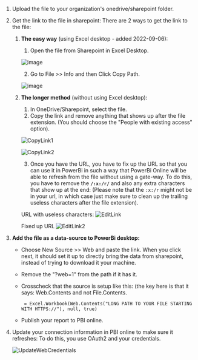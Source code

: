 1. Upload the file to your organization's onedrive/sharepoint folder.

2. Get the link to the file in sharepoint:
   There are 2 ways to get the link to the file:
   
   1. **The easy way** (using Excel desktop - added 2022-09-06):
      1. Open the file from Sharepoint in Excel Desktop.

      ![image](https://user-images.githubusercontent.com/1643325/188721106-0c7a3dda-f4c0-4092-802a-c4e3a38690a2.png)
      
      2. Go to File >> Info and then Click Copy Path.
      
      ![image](https://user-images.githubusercontent.com/1643325/188721357-6ac19bbc-ae1e-4fcb-8f4b-fe46cbb4aa4a.png)

   2. **The longer method** (without using Excel desktop):
      1. In OneDrive/Sharepoint, select the file.
      2. Copy the link and remove anything that shows up after the file extension. (You should choose the "People with existing access" option).
      
      ![CopyLink1](https://user-images.githubusercontent.com/1643325/78917933-d782d400-7a4c-11ea-9250-78b7011888df.png)
        
      ![CopyLink2](https://user-images.githubusercontent.com/1643325/78918067-1022ad80-7a4d-11ea-9cf2-260f47bf463f.png)
      
      3. Once you have the URL, you have to fix up the URL so that you can use it in PowerBi in such a way that PowerBi Online will be able to refresh from the file without using a gate-way. To do this, you have to remove the **`/:x:/r/`** and also any extra characters that show up at the end: (Please note that the `:x:/r` might not be in your url, in which case just make sure to clean up the trailing useless characters after the file extension).

       URL with useless characters:
       ![EditLink](https://user-images.githubusercontent.com/1643325/78918217-4d873b00-7a4d-11ea-8ac3-9112add69760.png)

       Fixed up URL
       ![EditLink2](https://user-images.githubusercontent.com/1643325/78918297-6c85cd00-7a4d-11ea-9062-6a4064a50b7b.png)
  
3. **Add the file as a data-source to PowerBi desktop:**
    * Choose New Source >> Web and paste the link. When you click next, it should set it up to directly bring the data from sharepoint, instead of trying to download it your machine.
    * Remove the "?web=1" from the path if it has it.
    * Crosscheck that the source is setup like this: (the key here is that it says: Web.Contents and not File.Contents.
      
           = Excel.Workbook(Web.Contents("LONG PATH TO YOUR FILE STARTING WITH HTTPS://"), null, true)
    
    * Publish your report to PBI online.

4. Update your connection information in PBI online to make sure it refreshes:
   To do this, you use OAuth2 and your credentials.
   
   ![UpdateWebCredentials](https://user-images.githubusercontent.com/1643325/78918389-96d78a80-7a4d-11ea-8747-9fe1ca47789a.png)
